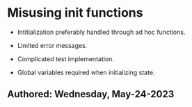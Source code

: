 # Misusing init functions

* Intitialization preferably handled through ad hoc functions.

* Limited error messages.

* Complicated test implementation.

* Global variables required when initializing state.

## Authored: Wednesday, May-24-2023